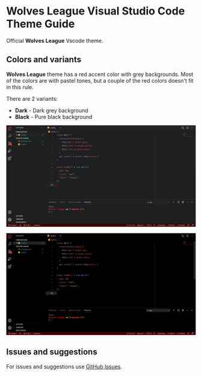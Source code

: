 # Wolves League Visual Studio Code Theme Guide

Official **Wolves League** Vscode theme.

## Colors and variants

**Wolves League** theme has a red accent color with grey backgrounds. Most of the colors are with pastel tones, but a couple of the red colors doesn't fit in this rule.

There are 2 variants:

- **Dark** - Dark grey background
- **Black** - Pure black background

![Wolves League Dark Theme](images/wolves-league-dark-screenshot.png)

![Wolves League Dark Theme](images/wolves-league-black-screenshot.png)

## Issues and suggestions

For issues and suggestions use [GitHub Issues](https://github.com/DanielLMiranda/wolves-league-vscode-theme/issues).
